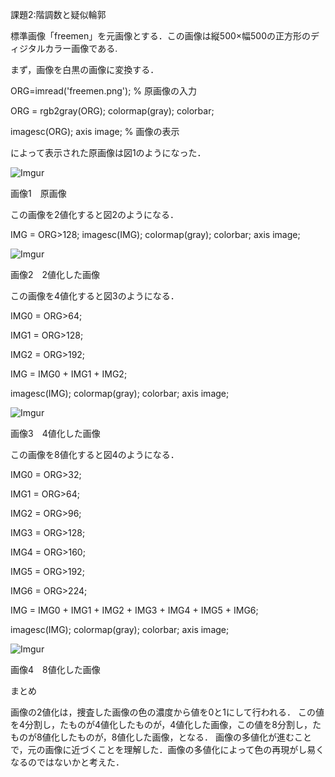 課題2:階調数と疑似輪郭


標準画像「freemen」を元画像とする．この画像は縦500×幅500の正方形のディジタルカラー画像である.

まず，画像を白黒の画像に変換する．


ORG=imread('freemen.png'); % 原画像の入力

ORG = rgb2gray(ORG); colormap(gray); colorbar;

imagesc(ORG); axis image; % 画像の表示


によって表示された原画像は図1のようになった．

![Imgur](http://i.imgur.com/vI99ePH.png)

画像1　原画像

この画像を2値化すると図2のようになる．


IMG = ORG>128;
imagesc(IMG); colormap(gray); colorbar;  axis image;


![Imgur](http://i.imgur.com/fEprY27.png)

画像2　2値化した画像

この画像を4値化すると図3のようになる．


IMG0 = ORG>64;

IMG1 = ORG>128;

IMG2 = ORG>192;

IMG = IMG0 + IMG1 + IMG2;

imagesc(IMG); colormap(gray); colorbar;  axis image;


![Imgur](http://i.imgur.com/iaSDvVX.png)

画像3　4値化した画像

この画像を8値化すると図4のようになる．


IMG0 = ORG>32;

IMG1 = ORG>64;

IMG2 = ORG>96;

IMG3 = ORG>128;

IMG4 = ORG>160;

IMG5 = ORG>192;

IMG6 = ORG>224;

IMG = IMG0 + IMG1 + IMG2 + IMG3 + IMG4 + IMG5 + IMG6;

imagesc(IMG); colormap(gray); colorbar;  axis image;


![Imgur](http://i.imgur.com/CGHospM.png)

画像4　8値化した画像

まとめ

画像の2値化は，捜査した画像の色の濃度から値を0と1にして行われる．
この値を4分割し，たものが4値化したものが，4値化した画像，この値を8分割し，たものが8値化したものが，8値化した画像，となる．
画像の多値化が進むことで，元の画像に近づくことを理解した．画像の多値化によって色の再現がし易くなるのではないかと考えた．
